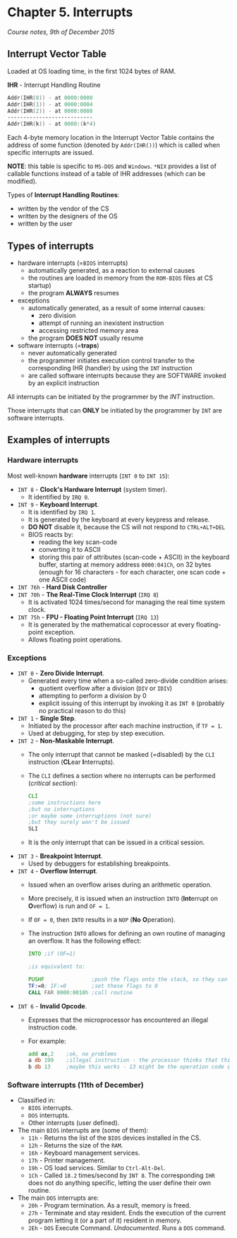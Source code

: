 # Chapter 5. Interrupts

*Course notes, 9th of December 2015*

## Interrupt Vector Table

Loaded at OS loading time, in the first 1024 bytes of RAM.

**IHR** - Interrupt Handling Routine

```asm
Addr(IHR(0)) - at 0000:0000
Addr(IHR(1)) - at 0000:0004
Addr(IHR(2)) - at 0000:0008
---------------------------
Addr(IHR(k)) - at 0000:(k*4)
```
Each 4-byte memory location in the Interrupt Vector Table contains the address of some function (denoted by `Addr(IHR())`) which is called when specific interrupts are issued.

**NOTE**: this table is specific to `MS-DOS` and `Windows`. `*NIX` provides a list of callable functions instead of a table of IHR addresses (which can be modified).

Types of **Interrupt Handling Routines**:
* written by the vendor of the CS
* written by the designers of the OS
* written by the user

## Types of interrupts

* hardware interrupts (=`BIOS` interrupts)
    * automatically generated, as a reaction to external causes
    * the routines are loaded in memory from the `ROM-BIOS` files at CS startup)
    * the program **ALWAYS** resumes
* exceptions
    * automatically generated, as a result of some internal causes:
        * zero division
        * attempt of running an inexistent instruction
        * accessing restricted memory area
    * the program **DOES NOT** usually resume
* software interrupts (=**traps**)
    * never automatically generated
    * the programmer initiates execution control transfer to the corresponding IHR (handler) by using the `INT` instruction
    * are called software interrupts because they are SOFTWARE invoked by an explicit instruction

All interrupts can be initiated by the programmer by the *INT* instruction.

Those interrupts that can **ONLY** be initiated by the programmer by `INT` are software interrupts.

## Examples of interrupts

### Hardware interrupts

Most well-known **hardware** interrupts (`INT 0` to `INT 15`):

* `INT 8` - **Clock's Hardware Interrupt** (system timer).
    * It identified by `IRQ 0`.
* `INT 9` - **Keyboard Interrupt**.
    * It is identified by `IRQ 1`.
    * It is generated by the keyboard at every keypress and release.
    * **DO NOT** disable it, because the CS will not respond to `CTRL+ALT+DEL`
    * BIOS reacts by:
        * reading the key scan-code
        * converting it to ASCII
        * storing this pair of attributes (scan-code + ASCII) in the keyboard buffer, starting at memory address `0000:041Ch`, on 32 bytes (enough for 16 characters - for each character, one scan code + one ASCII code)
* `INT 76h` - **Hard Disk Controller**
* `INT 70h` - **The Real-Time Clock Interrupt** (`IRQ 8`)
    * It is activated 1024 times/second for managing the real time system clock.
* `INT 75h` - **FPU - Floating Point Interrupt** (`IRQ 13`)
    * It is generated by the mathematical coprocessor at every floating-point exception.
    * Allows floating point operations.

### Exceptions

* `INT 0` - **Zero Divide Interrupt**.
    * Generated every time when a so-called zero-divide condition arises:
        * quotient overflow after a division (`DIV` or `IDIV`)
        * attempting to perform a division by 0
        * explicit issuing of this interrupt by invoking it as `INT 0` (probably no practical reason to do this)
* `INT 1` - **Single Step**.
    * Initiated by the processor after each machine instruction, if `TF = 1`.
    * Used at debugging, for step by step execution.
* `INT 2` - **Non-Maskable Interrupt**.
    * The only interrupt that cannot be masked (=disabled) by the `CLI` instruction (**CL**ear **I**nterrupts).
    * The `CLI` defines a section where no interrupts can be performed (*critical section*):

        ```asm
        CLI
        ;some instructions here
        ;but no interruptions
        ;or maybe some interruptions (not sure)
        ;but they surely won't be issued
        SLI
        ```
    * It is the only interrupt that can be issued in a critical session.
* `INT 3` - **Breakpoint Interrupt**.
    * Used by debuggers for establishing breakpoints.
* `INT 4` - **Overflow Interrupt**.
    * Issued when an overflow arises during an arithmetic operation.
    * More precisely, it is issued when an instruction `INTO` (**Int**errupt on **O**verflow) is run and `OF = 1`.
    * If `OF = 0`, then `INTO` results in a `NOP` (**No** **O**peration).
    * The instruction `INTO` allows for defining an own routine of managing an overflow. It has the following effect:

        ```asm
        INTO ;if (OF=1)

        ;is equivalent to:

        PUSHF               ;push the flags onto the stack, so they can be restored later
        TF:=0; IF:=0        ;set these flags to 0
        CALL FAR 0000:0010h ;call routine
        ```
* `INT 6` - **Invalid Opcode**.
    * Expresses that the microprocessor has encountered an illegal instruction code.
    * For example:

        ```asm
        add ax,2    ;ok, no problems
        a db 199    ;illegal instruction - the processor thinks that this byte represents an operation code, at runtime.
        b db 13     ;maybe this works - 13 might be the operation code of some valid instruction
        ```

### Software interrupts (11th of December)

* Classified in:
    * `BIOS` interrupts.
    * `DOS` interrupts.
    * Other interrupts (user defined).
* The main `BIOS` interrupts are (some of them):
    * `11h` - Returns the list of the `BIOS` devices installed in the CS.
    * `12h` - Returns the size of the `RAM`.
    * `16h` - Keyboard management services.
    * `17h` - Printer management.
    * `19h` - OS load services. Similar to `Ctrl-Alt-Del`.
    * `1Ch` - Called `18.2` times/second by `INT 8`. The corresponding `IHR` does not do anything specific, letting the user define their own routine.
* The main `DOS` interrupts are:
    * `20h` - Program termination. As a result, memory is freed.
    * `27h` - Terminate and stay resident. Ends the execution of the current program letting it (or a part of it) resident in memory.
    * `2Eh` - `DOS` Execute Command. *Undocumented*. Runs a `DOS` command.


